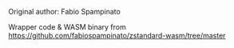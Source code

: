 Original author: Fabio Spampinato

Wrapper code & WASM binary from https://github.com/fabiospampinato/zstandard-wasm/tree/master
